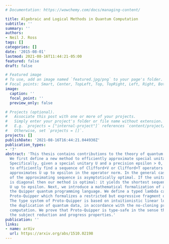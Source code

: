 ```yaml
---
# Documentation: https://wowchemy.com/docs/managing-content/

title: Algebraic and Logical Methods in Quantum Computation
subtitle: ''
summary: ''
authors:
- Neil J. Ross
tags: []
categories: []
date: '2015-08-01'
lastmod: 2021-08-16T11:44:21-05:00
featured: false
draft: false

# Featured image
# To use, add an image named `featured.jpg/png` to your page's folder.
# Focal points: Smart, Center, TopLeft, Top, TopRight, Left, Right, BottomLeft, Bottom, BottomRight.
image:
  caption: ''
  focal_point: ''
  preview_only: false

# Projects (optional).
#   Associate this post with one or more of your projects.
#   Simply enter your project's folder or file name without extension.
#   E.g. `projects = ["internal-project"]` references `content/project/deep-learning/index.md`.
#   Otherwise, set `projects = []`.
projects: []
publishDate: '2021-08-16T16:44:21.044930Z'
publication_types:
- '7'
abstract: 'This thesis contains contributions to the theory of quantum computation.
  We first define a new method to efficiently approximate special unitary operators.
  Specifically, given a special unitary U and a precision epsilon > 0, we show how
  to efficiently find a sequence of Clifford+V or Clifford+T operators whose product
  approximates U up to epsilon in the operator norm. In the general case, the length
  of the approximating sequence is asymptotically optimal. If the unitary to approximate
  is diagonal then our method is optimal: it yields the shortest sequence approximating
  U up to epsilon. Next, we introduce a mathematical formalization of a fragment of
  the Quipper quantum programming language. We define a typed lambda calculus called
  Proto-Quipper which formalizes a restricted but expressive fragment of Quipper.
  The type system of Proto-Quipper is based on intuitionistic linear logic and prohibits
  the duplication of quantum data, in accordance with the no-cloning property of quantum
  computation. We prove that Proto-Quipper is type-safe in the sense that it enjoys
  the subject reduction and progress properties.'
publication: ''
links:
- name: arXiv
  url: https://arxiv.org/abs/1510.02198
---
```

